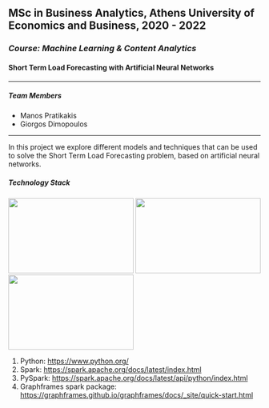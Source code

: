 ## MSc in Business Analytics, Athens University of Economics and Business, 2020 - 2022
### _Course: Machine Learning & Content Analytics_
#### Short Term Load Forecasting with Artificial Neural Networks&nbsp;
 
 ---- 
##### Team Members
* Manos Pratikakis
* Giorgos Dimopoulos
---- 
In this project we explore different models and techniques that can be used to solve the Short Term Load Forecasting problem, based on artificial neural networks.

##### Technology Stack
<img src="https://raw.githubusercontent.com/ManosPra/ShortTermLoadForecasting-with-ANNs/main/Appendix/python-icon.png" width="250" height="150">
<img src="https://raw.githubusercontent.com/ManosPra/ShortTermLoadForecasting-with-ANNs/main/Appendix/tf_icon.png" width="250" height="150">
<img src="https://raw.githubusercontent.com/ManosPra/ShortTermLoadForecasting-with-ANNs/main/Appendix/keras-icon.jpg" width="250" height="150">

1. Python: <https://www.python.org/>
2. Spark: <https://spark.apache.org/docs/latest/index.html>
3. PySpark: <https://spark.apache.org/docs/latest/api/python/index.html>
4. Graphframes spark package: <https://graphframes.github.io/graphframes/docs/_site/quick-start.html>
